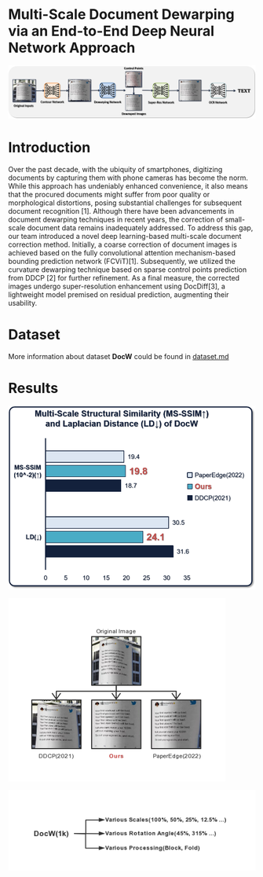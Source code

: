 # Multi-Scale Document Dewarping via an End-to-End Deep Neural Network Approach
![overall.png](imgs%2Foverall.png)

# Introduction
Over the past decade, with the ubiquity of smartphones, digitizing documents by capturing them with phone cameras has become the norm. While this approach has undeniably enhanced convenience, it also means that the procured documents might suffer from poor quality or morphological distortions, posing substantial challenges for subsequent document recognition [1]. Although there have been advancements in document dewarping techniques in recent years, the correction of small-scale document data remains inadequately addressed. To address this gap, our team introduced a novel deep learning-based multi-scale document correction method. Initially, a coarse correction of document images is achieved based on the fully convolutional attention mechanism-based bounding prediction network (FCViT)[1]. Subsequently, we utilized the curvature dewarping technique based on sparse control points prediction from DDCP [2] for further refinement. As a final measure, the corrected images undergo super-resolution enhancement using DocDiff[3], a lightweight model premised on residual prediction, augmenting their usability.

# Dataset
More information about dataset **DocW** could be found in [dataset.md](dataset.md)

# Results
![result1.png](imgs%2Fresult1.png)

![result2.png](imgs%2Fresult2.png)

![result3.png](imgs%2Fresult3.png)

